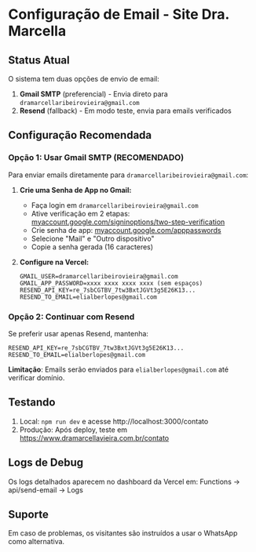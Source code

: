 # Configuração de Email - Site Dra. Marcella

## Status Atual
O sistema tem duas opções de envio de email:
1. **Gmail SMTP** (preferencial) - Envia direto para `dramarcellaribeirovieira@gmail.com`
2. **Resend** (fallback) - Em modo teste, envia para emails verificados

## Configuração Recomendada

### Opção 1: Usar Gmail SMTP (RECOMENDADO)
Para enviar emails diretamente para `dramarcellaribeirovieira@gmail.com`:

1. **Crie uma Senha de App no Gmail:**
   - Faça login em `dramarcellaribeirovieira@gmail.com`
   - Ative verificação em 2 etapas: [myaccount.google.com/signinoptions/two-step-verification](https://myaccount.google.com/signinoptions/two-step-verification)
   - Crie senha de app: [myaccount.google.com/apppasswords](https://myaccount.google.com/apppasswords)
   - Selecione "Mail" e "Outro dispositivo"
   - Copie a senha gerada (16 caracteres)

2. **Configure na Vercel:**
   ```
   GMAIL_USER=dramarcellaribeirovieira@gmail.com
   GMAIL_APP_PASSWORD=xxxx xxxx xxxx xxxx (sem espaços)
   RESEND_API_KEY=re_7sbCGTBV_7tw3BxtJGVt3g5E26K13...
   RESEND_TO_EMAIL=elialberlopes@gmail.com
   ```

### Opção 2: Continuar com Resend
Se preferir usar apenas Resend, mantenha:
```
RESEND_API_KEY=re_7sbCGTBV_7tw3BxtJGVt3g5E26K13...
RESEND_TO_EMAIL=elialberlopes@gmail.com
```

**Limitação**: Emails serão enviados para `elialberlopes@gmail.com` até verificar domínio.

## Testando
1. Local: `npm run dev` e acesse http://localhost:3000/contato
2. Produção: Após deploy, teste em https://www.dramarcellavieira.com.br/contato

## Logs de Debug
Os logs detalhados aparecem no dashboard da Vercel em:
Functions → api/send-email → Logs

## Suporte
Em caso de problemas, os visitantes são instruídos a usar o WhatsApp como alternativa.